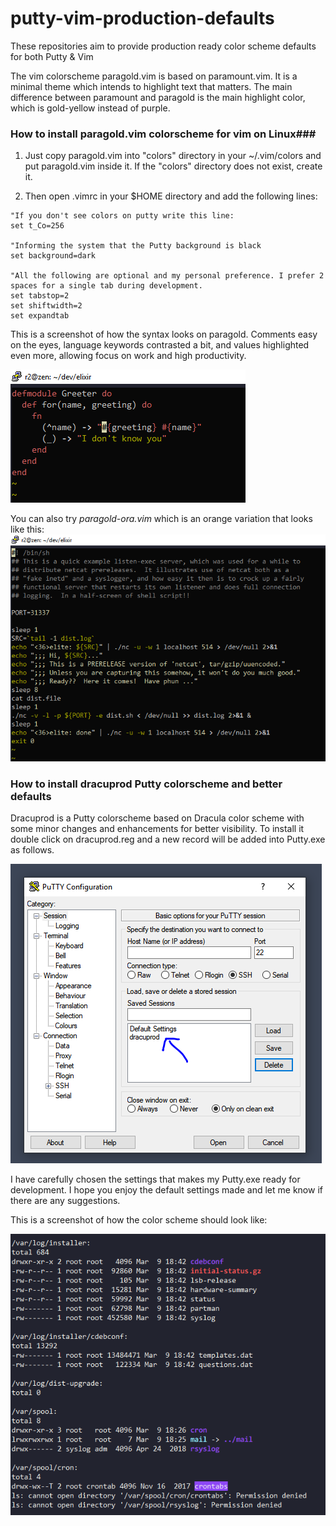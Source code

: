 # putty-vim-production-defaults
These repositories aim to provide production ready color scheme defaults for both Putty &amp; Vim

The vim colorscheme paragold.vim is based on paramount.vim. It is a minimal theme which intends to highlight text that matters. The main difference between paramount and paragold is the main highlight color, which is gold-yellow instead of purple.

### How to install paragold.vim colorscheme for vim on Linux###

1. Just copy paragold.vim into "colors" directory in your ~/.vim/colors and put paragold.vim inside it. If the "colors" directory does not exist, create it.

2. Then open .vimrc in your $HOME directory and add the following lines:

```
"If you don't see colors on putty write this line:
set t_Co=256

"Informing the system that the Putty background is black
set background=dark

"All the following are optional and my personal preference. I prefer 2 spaces for a single tab during development.
set tabstop=2
set shiftwidth=2
set expandtab
```
This is a screenshot of how the syntax looks on paragold. Comments easy on the eyes, language keywords contrasted a bit, and values highlighted even more, allowing focus on work and high productivity. 

![Preview1](./paragold-ora-screenshot.PNG)

You can also try *paragold-ora.vim* which is an orange variation that looks like this:
![Preview1](./paragold.PNG)


### How to install dracuprod Putty colorscheme and better defaults ###

Dracuprod is a Putty colorscheme based on Dracula color scheme with some minor changes and enhancements for better visibility. To install it double click on dracuprod.reg and a new record will be added into Putty.exe as follows.

![Preview1](./putty_screenshot.PNG)

I have carefully chosen the settings that makes my Putty.exe ready for development. I hope you enjoy the default settings made and let me know if there are any suggestions.

This is a screenshot of how the color scheme should look like:

![Preview1](./Dracuprod_screenshot1.PNG)
